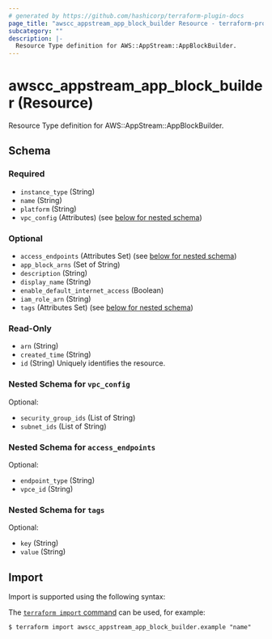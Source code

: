 ```yaml
---
# generated by https://github.com/hashicorp/terraform-plugin-docs
page_title: "awscc_appstream_app_block_builder Resource - terraform-provider-awscc"
subcategory: ""
description: |-
  Resource Type definition for AWS::AppStream::AppBlockBuilder.
---
```


# awscc_appstream_app_block_builder (Resource)

Resource Type definition for AWS::AppStream::AppBlockBuilder.



<!-- schema generated by tfplugindocs -->
## Schema

### Required

- `instance_type` (String)
- `name` (String)
- `platform` (String)
- `vpc_config` (Attributes) (see [below for nested schema](#nestedatt--vpc_config))

### Optional

- `access_endpoints` (Attributes Set) (see [below for nested schema](#nestedatt--access_endpoints))
- `app_block_arns` (Set of String)
- `description` (String)
- `display_name` (String)
- `enable_default_internet_access` (Boolean)
- `iam_role_arn` (String)
- `tags` (Attributes Set) (see [below for nested schema](#nestedatt--tags))

### Read-Only

- `arn` (String)
- `created_time` (String)
- `id` (String) Uniquely identifies the resource.

<a id="nestedatt--vpc_config"></a>
### Nested Schema for `vpc_config`

Optional:

- `security_group_ids` (List of String)
- `subnet_ids` (List of String)


<a id="nestedatt--access_endpoints"></a>
### Nested Schema for `access_endpoints`

Optional:

- `endpoint_type` (String)
- `vpce_id` (String)


<a id="nestedatt--tags"></a>
### Nested Schema for `tags`

Optional:

- `key` (String)
- `value` (String)

## Import

Import is supported using the following syntax:

The [`terraform import` command](https://developer.hashicorp.com/terraform/cli/commands/import) can be used, for example:

```shell
$ terraform import awscc_appstream_app_block_builder.example "name"
```
